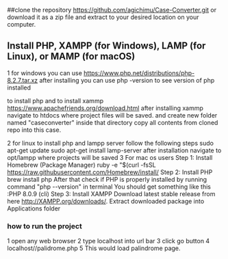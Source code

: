 ##clone the repository
   <https://github.com/agichimu/Case-Converter.git>
   or download it as a zip file and extract to your desired location on your computer.
## Install PHP, XAMPP (for Windows), LAMP (for Linux), or MAMP (for macOS)
 1 for windows you can use https://www.php.net/distributions/php-8.2.7.tar.xz
after installing you can use php -version to see version of php installed

to install php and to install xammp https://www.apachefriends.org/download.html 
after installing xammp navigate to htdocs where project files will be saved. and 
create new folder named "caseconverter" inside that directory copy all contents from cloned repo into this case.

2 for linux  to install php and lampp server follow the following steps
sudo apt-get update
sudo apt-get install lamp-server
after installation navigate to opt/lampp where projects will be saved
3 For mac os users 
Step 1: Install Homebrew (Package Manager)
ruby -e "$(curl -fsSL https://raw.githubusercontent.com/Homebrew/install/
Step 2: Install PHP
brew install php
After that check if PHP is properly installed by running command "php --version" in terminal
You should get something like this :PHP 8.0.9 (cli) 
Step 3: Install XAMPP
Download latest stable release from here http://XAMPP.org/downloads/. Extract downloaded package into Applications folder
 ### how to run the project
 1 open any web browser
 2 type localhost into url bar
 3 click go button
 4 localhost//palidrome.php 
 5 This would load palindrome page.






